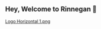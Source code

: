 ## Hey, Welcome to Rinnegan 👋

[Logo Horizontal 1.png](https://github.com/RinneganTech/.github/blob/4f4f7df1bfefb4215061182c7ba432ffe8a6cb5b/Logo%20Horizontal%201.png)

